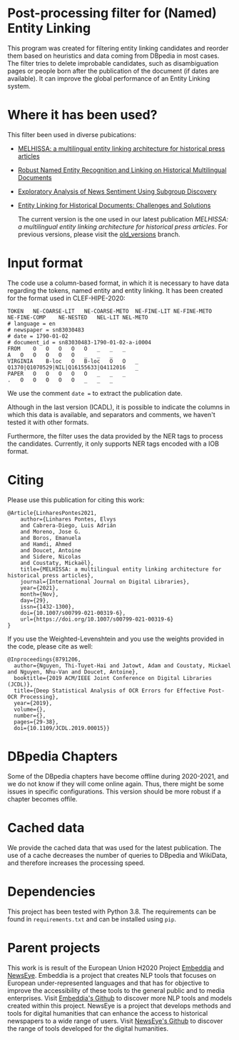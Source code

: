 # Post-processing filter for (Named) Entity Linking

This program was created for filtering entity linking candidates and reorder them based on heuristics and data coming from DBpedia in most cases. The filter tries to delete improbable candidates, such as disambiguation pages or people born after the publication of the document (if dates are available). It can improve the global performance of an Entity Linking system.

# Where it has been used?

This filter been used in diverse pubications:

* [MELHISSA: a multilingual entity linking architecture for historical press articles](https://doi.org/10.1007/s00799-021-00319-6)

* [Robust Named Entity Recognition and Linking on Historical Multilingual Documents](http://ceur-ws.org/Vol-2696/paper_171.pdf)

* [Exploratory Analysis of News Sentiment Using Subgroup Discovery](https://www.aclweb.org/anthology/2021.bsnlp-1.7/)

* [Entity Linking for Historical Documents: Challenges and Solutions](https://link.springer.com/chapter/10.1007/978-3-030-64452-9_19)

	The current version is the one used in our latest publication _MELHISSA: a multilingual entity linking architecture for historical press articles_. For previous versions, please visit the [old_versions](https://github.com/EMBEDDIA/NEL_Filter/tree/old_versions) branch. 

# Input format

The code use a column-based format, in which it is necessary to have data regarding the tokens, named entity and entity linking. It has been created for the format used in CLEF-HIPE-2020:

```
TOKEN	NE-COARSE-LIT	NE-COARSE-METO	NE-FINE-LIT	NE-FINE-METO	NE-FINE-COMP	NE-NESTED	NEL-LIT	NEL-METO
# language = en
# newspaper = sn83030483
# date = 1790-01-02
# document_id = sn83030483-1790-01-02-a-i0004
FROM	O	O	O	O	O	_	_	_
A	O	O	O	O	O	_	_	_
VIRGINIA	B-loc	O	B-loc	O	O	_	Q1370|Q1070529|NIL|Q16155633|Q4112016	_
PAPER	O	O	O	O	O	_	_	_
.	O	O	O	O	O	_	_	_
```

We use the comment `date =` to extract the publication date.

Although in the last version (ICADL), it is possible to indicate the columns in which this data is available, and separators and comments, we haven't tested it with other formats.

Furthermore, the filter uses the data provided by the NER tags to process the candidates. Currently, it only supports NER tags encoded with a IOB format.

# Citing

Please use this publication for citing this work:

```
@Article{LinharesPontes2021,
	author={Linhares Pontes, Elvys
	and Cabrera-Diego, Luis Adrián
	and Moreno, Jose G.
	and Boros, Emanuela
	and Hamdi, Ahmed
	and Doucet, Antoine
	and Sidere, Nicolas
	and Coustaty, Mickaël},
	title={MELHISSA: a multilingual entity linking architecture for historical press articles},
	journal={International Journal on Digital Libraries},
	year={2021},
	month={Nov},
	day={29},
	issn={1432-1300},
	doi={10.1007/s00799-021-00319-6},
	url={https://doi.org/10.1007/s00799-021-00319-6}
}
```

If you use the Weighted-Levenshtein and you use the weights provided in the code, please cite as well:

```
@Inproceedings{8791206,
  author={Nguyen, Thi-Tuyet-Hai and Jatowt, Adam and Coustaty, Mickael and Nguyen, Nhu-Van and Doucet, Antoine},
  booktitle={2019 ACM/IEEE Joint Conference on Digital Libraries (JCDL)}, 
  title={Deep Statistical Analysis of OCR Errors for Effective Post-OCR Processing}, 
  year={2019},
  volume={},
  number={},
  pages={29-38},
  doi={10.1109/JCDL.2019.00015}}

```

# DBpedia Chapters

Some of the DBpedia chapters have become offline during 2020-2021, and we do not know if they will come online again. Thus, there might be some issues in specific configurations. This version should be more robust if a chapter becomes offile.

# Cached data

We provide the cached data that was used for the latest publication. The use of a cache decreases the number of queries to DBpedia and WikiData, and therefore increases the processing speed.

# Dependencies

This project has been tested with Python 3.8. The requirements can be found in `requirements.txt` and can be installed using `pip`.

# Parent projects

This work is is result of the European Union H2020 Project [Embeddia](http://embeddia.eu/) and [NewsEye](https://www.newseye.eu/). Embeddia is a project that creates NLP tools that focuses on European under-represented languages and that has for objective to improve the accessibility of these tools to the general public and to media enterprises. Visit [Embeddia's Github](https://github.com/orgs/EMBEDDIA/) to discover more NLP tools and models created within this project. NewsEye is a project that develops methods and tools for digital humanities that can enhance the access to historical newspapers to a wide range of users. Visit [NewsEye's Github](https://github.com/newseye) to discover the range of tools developed for the digital humanities. 

